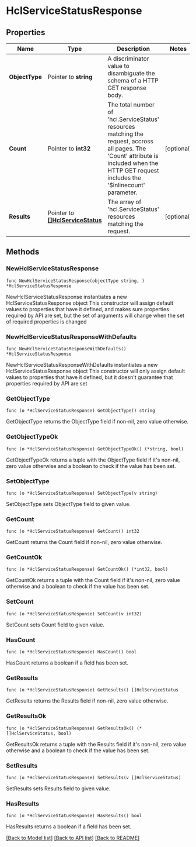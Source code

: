 # HclServiceStatusResponse

## Properties

Name | Type | Description | Notes
------------ | ------------- | ------------- | -------------
**ObjectType** | Pointer to **string** | A discriminator value to disambiguate the schema of a HTTP GET response body. | 
**Count** | Pointer to **int32** | The total number of &#39;hcl.ServiceStatus&#39; resources matching the request, accross all pages. The &#39;Count&#39; attribute is included when the HTTP GET request includes the &#39;$inlinecount&#39; parameter. | [optional] 
**Results** | Pointer to [**[]HclServiceStatus**](hcl.ServiceStatus.md) | The array of &#39;hcl.ServiceStatus&#39; resources matching the request. | [optional] 

## Methods

### NewHclServiceStatusResponse

`func NewHclServiceStatusResponse(objectType string, ) *HclServiceStatusResponse`

NewHclServiceStatusResponse instantiates a new HclServiceStatusResponse object
This constructor will assign default values to properties that have it defined,
and makes sure properties required by API are set, but the set of arguments
will change when the set of required properties is changed

### NewHclServiceStatusResponseWithDefaults

`func NewHclServiceStatusResponseWithDefaults() *HclServiceStatusResponse`

NewHclServiceStatusResponseWithDefaults instantiates a new HclServiceStatusResponse object
This constructor will only assign default values to properties that have it defined,
but it doesn't guarantee that properties required by API are set

### GetObjectType

`func (o *HclServiceStatusResponse) GetObjectType() string`

GetObjectType returns the ObjectType field if non-nil, zero value otherwise.

### GetObjectTypeOk

`func (o *HclServiceStatusResponse) GetObjectTypeOk() (*string, bool)`

GetObjectTypeOk returns a tuple with the ObjectType field if it's non-nil, zero value otherwise
and a boolean to check if the value has been set.

### SetObjectType

`func (o *HclServiceStatusResponse) SetObjectType(v string)`

SetObjectType sets ObjectType field to given value.


### GetCount

`func (o *HclServiceStatusResponse) GetCount() int32`

GetCount returns the Count field if non-nil, zero value otherwise.

### GetCountOk

`func (o *HclServiceStatusResponse) GetCountOk() (*int32, bool)`

GetCountOk returns a tuple with the Count field if it's non-nil, zero value otherwise
and a boolean to check if the value has been set.

### SetCount

`func (o *HclServiceStatusResponse) SetCount(v int32)`

SetCount sets Count field to given value.

### HasCount

`func (o *HclServiceStatusResponse) HasCount() bool`

HasCount returns a boolean if a field has been set.

### GetResults

`func (o *HclServiceStatusResponse) GetResults() []HclServiceStatus`

GetResults returns the Results field if non-nil, zero value otherwise.

### GetResultsOk

`func (o *HclServiceStatusResponse) GetResultsOk() (*[]HclServiceStatus, bool)`

GetResultsOk returns a tuple with the Results field if it's non-nil, zero value otherwise
and a boolean to check if the value has been set.

### SetResults

`func (o *HclServiceStatusResponse) SetResults(v []HclServiceStatus)`

SetResults sets Results field to given value.

### HasResults

`func (o *HclServiceStatusResponse) HasResults() bool`

HasResults returns a boolean if a field has been set.


[[Back to Model list]](../README.md#documentation-for-models) [[Back to API list]](../README.md#documentation-for-api-endpoints) [[Back to README]](../README.md)


